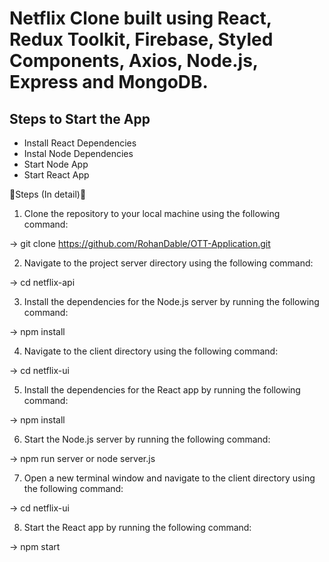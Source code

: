 # Netflix Clone built using React, Redux Toolkit, Firebase, Styled Components, Axios, Node.js, Express and MongoDB.

## Steps to Start the App

+ Install React Dependencies
+ Instal Node Dependencies
+ Start Node App
+ Start React App

🌟Steps (In detail)🌟

1) Clone the repository to your local machine using the following command:
 
 -> git clone https://github.com/RohanDable/OTT-Application.git

2) Navigate to the project server directory using the following command:

 -> cd netflix-api

3) Install the dependencies for the Node.js server by running the following command:

 -> npm install

4) Navigate to the client directory using the following command:

 -> cd netflix-ui

5) Install the dependencies for the React app by running the following command:

 -> npm install

6) Start the Node.js server by running the following command:

 -> npm run server or node server.js

7) Open a new terminal window and navigate to the client directory using the following command:

 -> cd netflix-ui

8) Start the React app by running the following command:

 -> npm start

